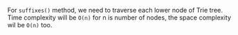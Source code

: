 For `suffixes()` method, we need to traverse each lower node of Trie tree. Time complexity will be `O(n)` for n is number of nodes, the space complexity wil be `O(n)` too. 